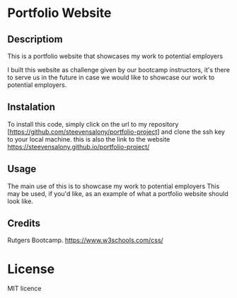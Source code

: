 # Portfolio Website

## Descriptiom

This is a portfolio website that showcases my work to potential employers

I built this website as challenge given by our bootcamp instructors, it's there to serve us in the future in case we would like to showcase our work to potential employers.

## Instalation

To install this code, simply click on the url to my repository [https://github.com/steevensalony/portfolio-project] and clone the ssh key to your local machine. 
this is also the link to the website https://steevensalony.github.io/portfolio-project/

## Usage

The main use of this is to showcase my work to potential employers
This may be used, if you'd like, as an example of what a portfolio website should look like.

## Credits

Rutgers Bootcamp.
https://www.w3schools.com/css/

# License

MIT licence
